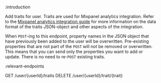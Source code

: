 :introduction

Add traits for user. Traits are used for Mixpanel analytics integration. Refer
to the [Mixpanel analytics integration guide](/mixpanel-integration-guide/) for
more information on the data format of the traits JSON-object and other aspects
of the integration.

When `POST`-ing to this endpoint, property names in the JSON object that have
previously been added to the user will be overwritten. Pre-existing properties
that are not part of the `POST` will not be removed or overwritten. This means
that you can send only the properties you want to add or update. There is no
need to re-`POST` existing traits.

:relevant-endpoints

GET /user/{userId}/traits
DELETE /user/{userId}/trait/{trait}
